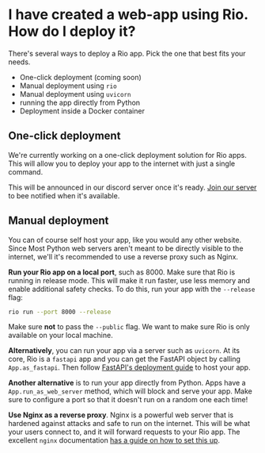 # I have created a web-app using Rio. How do I deploy it?

There's several ways to deploy a Rio app. Pick the one that best fits your
needs.

- One-click deployment (coming soon)
- Manual deployment using `rio`
- Manual deployment using `uvicorn`
- running the app directly from Python
- Deployment inside a Docker container

## One-click deployment

We're currently working on a one-click deployment solution for Rio apps. This
will allow you to deploy your app to the internet with just a single command.

This will be announced in our discord server once it's ready. [Join our
server](https://discord.gg/7ejXaPwhyH) to bee notified when it's available.

## Manual deployment

You can of course self host your app, like you would any other website. Since
Most Python web servers aren't meant to be directly visible to the internet,
we'll it's recommended to use a reverse proxy such as Nginx.

**Run your Rio app on a local port**, such as 8000. Make sure that Rio is
running in release mode. This will make it run faster, use less memory and
enable additional safety checks. To do this, run your app with the `--release`
flag:

```bash
rio run --port 8000 --release
```

Make sure **not** to pass the `--public` flag. We want to make sure Rio is only
available on your local machine.

**Alternatively**, you can run your app via a server such as `uvicorn`. At its
core, Rio is a `fastapi` app and you can get the FastAPI object by calling
`App.as_fastapi`. Then follow [FastAPI's deployment
guide](https://fastapi.tiangolo.com/deployment/) to host your app.

**Another alternative** is to run your app directly from Python. Apps have a
`App.run_as_web_server` method, which will block and serve your app. Make sure
to configure a port so that it doesn't run on a random one each time!

**Use Nginx as a reverse proxy**. Nginx is a powerful web server that is
hardened against attacks and safe to run on the internet. This will be what your
users connect to, and it will forward requests to your Rio app. The excellent
`nginx` documentation [has a guide on how to set this
up](https://docs.nginx.com/nginx/admin-guide/web-server/reverse-proxy/).
